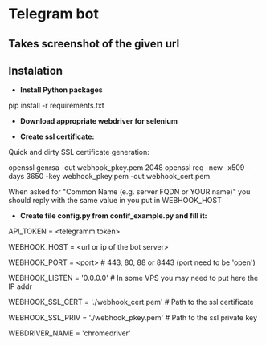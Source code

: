 # Telegram bot

## Takes screenshot of the given url
## Instalation

- **Install Python packages**

pip install -r requirements.txt

- **Download appropriate webdriver for selenium**

- **Create ssl certificate:**

Quick and dirty SSL certificate generation:

openssl genrsa -out webhook_pkey.pem 2048
openssl req -new -x509 -days 3650 -key webhook_pkey.pem -out webhook_cert.pem

When asked for "Common Name (e.g. server FQDN or YOUR name)" you should reply
with the same value in you put in WEBHOOK_HOST 

- **Create file config.py from confif_example.py and fill it:**

API_TOKEN = \<telegramm token>

WEBHOOK_HOST = \<url or ip of the bot server>

WEBHOOK_PORT = \<port>  # 443, 80, 88 or 8443 (port need to be 'open')

WEBHOOK_LISTEN = '0.0.0.0'  # In some VPS you may need to put here the IP addr

WEBHOOK_SSL_CERT = './webhook_cert.pem'  # Path to the ssl certificate

WEBHOOK_SSL_PRIV = './webhook_pkey.pem'  # Path to the ssl private key

WEBDRIVER_NAME = 'chromedriver'
